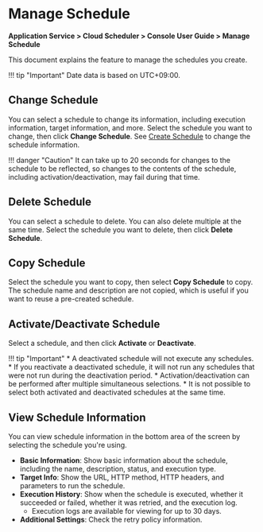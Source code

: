 # Manage Schedule
**Application Service > Cloud Scheduler > Console User Guide > Manage Schedule**

This document explains the feature to manage the schedules you create.

!!! tip "Important"
    Date data is based on UTC+09:00.

## Change Schedule
You can select a schedule to change its information, including execution information, target information, and more. Select the schedule you want to change, then click **Change Schedule**. See [Create Schedule](create-schedule) to change the schedule information.

!!! danger "Caution"
    It can take up to 20 seconds for changes to the schedule to be reflected, so changes to the contents of the schedule, including activation/deactivation, may fail during that time.


## Delete Schedule
You can select a schedule to delete. You can also delete multiple at the same time. Select the schedule you want to delete, then click **Delete Schedule**.

## Copy Schedule
Select the schedule you want to copy, then select **Copy Schedule** to copy.
The schedule name and description are not copied, which is useful if you want to reuse a pre-created schedule.

## Activate/Deactivate Schedule
Select a schedule, and then click **Activate** or **Deactivate**.

!!! tip "Important"
    * A deactivated schedule will not execute any schedules.
    * If you reactivate a deactivated schedule, it will not run any schedules that were not run during the deactivation period.
    * Activation/deactivation can be performed after multiple simultaneous selections.
    * It is not possible to select both activated and deactivated schedules at the same time.

## View Schedule Information
You can view schedule information in the bottom area of the screen by selecting the schedule you're using.

* **Basic Information**: Show basic information about the schedule, including the name, description, status, and execution type.
* **Target Info**: Show the URL, HTTP method, HTTP headers, and parameters to run the schedule.
* **Execution History**: Show when the schedule is executed, whether it succeeded or failed, whether it was retried, and the execution log.
    * Execution logs are available for viewing for up to 30 days.
* **Additional Settings**: Check the retry policy information.